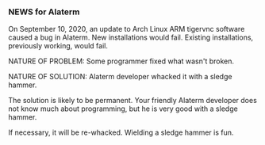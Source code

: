 ### NEWS for Alaterm

On September 10, 2020, an update to Arch Linux ARM tigervnc software
caused a bug in Alaterm. New installations would fail.
Existing installations, previously working, would fail.

NATURE OF PROBLEM: Some programmer fixed what wasn't broken.

NATURE OF SOLUTION: Alaterm developer whacked it with a sledge hammer.

The solution is likely to be permanent.
Your friendly Alaterm developer does not know much about programming,
but he is very good with a sledge hammer.

If necessary, it will be re-whacked. Wielding a sledge hammer is fun.
